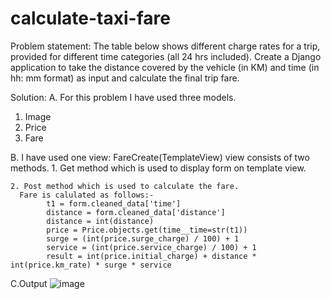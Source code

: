# calculate-taxi-fare
Problem statement:
The table below shows different charge rates for a trip, provided for different time
categories (all 24 hrs included). Create a Django application to take the distance
covered by the vehicle (in KM) and time (in hh: mm format) as input and
calculate the final trip fare.

Solution: 
A. For this problem I have used three models.
  1. Image
  2. Price 
  3. Fare

B. I have used one view:  FareCreate(TemplateView)
  view consists of two methods.
    1. Get method which is used to display form on template view.
    
    2. Post method which is used to calculate the fare.
      Fare is calulated as follows:-
            t1 = form.cleaned_data['time']
            distance = form.cleaned_data['distance']
            distance = int(distance)
            price = Price.objects.get(time__time=str(t1))
            surge = (int(price.surge_charge) / 100) + 1
            service = (int(price.service_charge) / 100) + 1
            result = int(price.initial_charge) + distance * int(price.km_rate) * surge * service
  
  C.Output
    ![image](https://user-images.githubusercontent.com/58128009/180229983-211ff0d8-141b-4274-be63-43f85df0bfc8.png)
